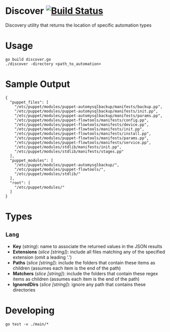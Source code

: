 # Discover [![Build Status](https://travis-ci.org/cyclopsci/discover.svg?branch=master)](https://travis-ci.org/cyclopsci/discover)
Discovery utility that returns the location of specific automation types

# Usage

    go build discover.go
    ./discover -directory <path_to_automation>

# Sample Output

    {
      "puppet_files": [
        "/etc/puppet/modules/puppet-automysqlbackup/manifests/backup.pp",
        "/etc/puppet/modules/puppet-automysqlbackup/manifests/init.pp",
        "/etc/puppet/modules/puppet-automysqlbackup/manifests/params.pp",
        "/etc/puppet/modules/puppet-flowtools/manifests/config.pp",
        "/etc/puppet/modules/puppet-flowtools/manifests/device.pp",
        "/etc/puppet/modules/puppet-flowtools/manifests/init.pp",
        "/etc/puppet/modules/puppet-flowtools/manifests/install.pp",
        "/etc/puppet/modules/puppet-flowtools/manifests/params.pp",
        "/etc/puppet/modules/puppet-flowtools/manifests/service.pp",
        "/etc/puppet/modules/stdlib/manifests/init.pp",
        "/etc/puppet/modules/stdlib/manifests/stages.pp"
      ],
      "puppet_modules": [
        "/etc/puppet/modules/puppet-automysqlbackup/",
        "/etc/puppet/modules/puppet-flowtools/",
        "/etc/puppet/modules/stdlib/"
      ],
      "root": [
        "/etc/puppet/modules/"
      ]
    }

# Types

## ```Lang```
* **Key** (_string_): name to associate the returned values in the JSON results
* **Extensions** (_slice [string]_): include all files matching any of the specified extension (omit a leading '.')
* **Paths** (_slice [string]_): include the folders that contain these items as children (assumes each item is the end of the path)
* **Matchers** (_slice [string]_): include the folders that contain these regex items as children (assumes each item is the end of the path)
* **IgnoredDirs** (_slice [string]_): ignore any path that contains these directories

# Developing

    go test -v ./main/*
